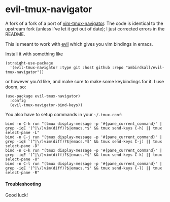 # evil-tmux-navigator

A fork of a fork of a port of
[vim-tmux-navigator](https://github.com/christoomey/vim-tmux-navigator).
The code is identical to the upstream fork (unless I've let it get out of date);
I just corrected errors in the README.

This is meant to work with [evil](http://www.emacswiki.org/emacs/Evil)
which gives you vim bindings in emacs.

Install it with something like

```elisp
(straight-use-package
  '(evil-tmux-navigator :type git :host github :repo "ambirdsall/evil-tmux-navigator"))
```

or however you'd like, and make sure to make some keybindings for it. I use doom, so:

```elisp
(use-package evil-tmux-navigator)
  :config
  (evil-tmux-navigator-bind-keys))
```

You also have to setup commands in your `~/.tmux.conf`:

```
bind -n C-h run "(tmux display-message -p '#{pane_current_command}' | grep -iqE '(^|\/)vim(diff)?$|emacs.*$' && tmux send-keys C-h) || tmux select-pane -L"
bind -n C-j run "(tmux display-message -p '#{pane_current_command}' | grep -iqE '(^|\/)vim(diff)?$|emacs.*$' && tmux send-keys C-j) || tmux select-pane -D"
bind -n C-k run "(tmux display-message -p '#{pane_current_command}' | grep -iqE '(^|\/)vim(diff)?$|emacs.*$' && tmux send-keys C-k) || tmux select-pane -U"
bind -n C-l run "(tmux display-message -p '#{pane_current_command}' | grep -iqE '(^|\/)vim(diff)?$|emacs.*$' && tmux send-keys C-l) || tmux select-pane -R"
```

#### Troubleshooting

Good luck!

